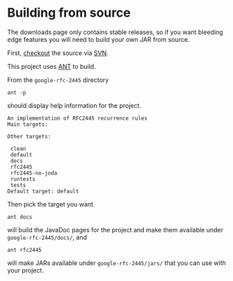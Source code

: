 # Building from source #

The downloads page only contains stable releases, so if you want bleeding edge features you will need to build your own JAR from source.

First, [checkout](http://code.google.com/p/google-rfc-2445/source/checkout) the source via [SVN](http://svnbook.red-bean.com/en/1.6/svn-book.html#svn.tour).

This project uses [ANT](http://ant.apache.org/manual/install.html) to build.

From the `google-rfc-2445` directory
```
ant -p
```
should display help information for the project.

```
An implementation of RFC2445 recurrence rules
Main targets:

Other targets:

 clean
 default
 docs
 rfc2445
 rfc2445-no-joda
 runtests
 tests
Default target: default
```

Then pick the target you want.
```
ant docs
```
will build the JavaDoc pages for the project and make them available under `google-rfc-2445/docs/`, and
```
ant rfc2445
```
will make JARs available under `google-rfc-2445/jars/` that you can use with your project.